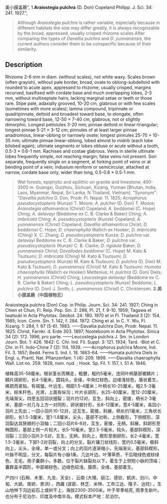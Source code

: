 美小膜盖蕨",
1.**Araiostegia pulchra** (D. Don) Copeland Philipp. J. Sci. 34: 241. 1927.",

> Although *Araiostegia pulchra* is rather variable, especially because in different habitats the size may differ greatly, it is always recognizable by the broad, appressed, usually crisped rhizome scales.After comparing the types of *Davallia pulchra* and *D. yunnanensis*, the current authors consider them to be conspecific because of their similarity.

## Description
Rhizome 2-6 mm in diam. (without scales), not white waxy. Scales brown (often grayish), without pale border, broad, ovate to oblong-subdeltoid with rounded to acute apex, appressed to rhizome, usually crisped, margins recurved, basifixed with cordate base and much overlapping lobes, 2-5 mm, without multiseptate hairs, lacking marginal setae or teeth or those rare. Stipe pale, adaxially grooved, 10-20 cm, glabrous or with few scales (sometimes with more scales); lamina compound, tripinnate or quadripinnate, deltoid and broadest toward base, to elongate, often narrowing toward base, 12-50 × 7-40 cm, glabrous, not or slightly dimorphic. Longest petiolules 3-20 mm; pinnae deltoid or linear-triangular; longest pinnae 5-21 × 3-12 cm; pinnules of at least larger pinnae anadromous, linear-oblong or narrowly ovate; longest pinnules 25-70 × 10-35 mm; ultimate pinnae linear-oblong, lobed almost to midrib (each lobe bilobed again); ultimate segments or lobes obtuse or acute without a tooth, 0.5-3 × 0.6-1 mm. Rachises and costae glabrous. Veins in sterile ultimate lobes frequently simple, not reaching margin; false veins not present. Sori separate, frequently single on a segment, at forking point of veins or at bending point of a vein; indusium reniform or semicircular, attached at narrow, cordate base only, wider than long, 0.5-0.8 × 0.5-1 mm.

> Wet forests, epiphytic and epilithic on granite and limestone; 400-3500 m. Guangxi, Guizhou, Sichuan, Xizang, Yunnan [Bhutan, India, Laos, Myanmar, Nepal, Sri Lanka, N Thailand, Vietnam].
  "Synonym": "*Davallia pulchra* D. Don, Prodr. Fl. Nepal. 11. 1825; *Acrophorus pseudocystopteris* (Kunze) T. Moore; *A. pulcher* (D. Don) T. Moore; *Araiostegia athamantica* (Christ) Copeland; *A. beddomei* (C. Hope) Ching; *A. delavayi* (Beddome ex C. B. Clarke &amp; Baker) Ching; *A. imbricata* Ching; *A. pseudocystopteris* (Kunze) Copeland; *A. yunnanensis* (Christ) Copeland; *Davallia athamantica* Christ; *D. beddomei* C. Hope; *D. chaerophylla* Wallich ex Hooker; *D. imbricata* (Ching) X. C. Zhang; *D. pseudocystopteris* Kunze; *D. pulchra* var. *delavayi* Beddome ex C. B. Clarke &amp; Baker; *D. pulchra* var. *pseudocystopteris* (Kunze) C. B. Clarke; *D. rigidula* Baker; *D. yunnanensis* Christ; *Davallodes beddomei* (C. Hope) M. Kato &amp; Tsutsumi; *D. imbricata* (Ching) M. Kato &amp; Tsutsumi; *D.* *pseudocystopteris* (Kunze) M. Kato &amp; Tsutsumi; *D. pulchra* (D. Don) M. Kato &amp; Tsutsumi; *D. yunnanensis* (Christ) M. Kato &amp; Tsutsumi; *Humata chaerophylla* (Wallich ex Hooker) Mettenius; *H. pulchra* (D. Don) Diels; *H. yunnanensis* (Christ) Ching; *Leucostegia delavayi* (Beddome ex C. B. Clarke &amp; Baker) Ching; *L. pseudocystopteris* (Kunze) Beddome; *L. pulchra* (D. Don) J. Smith; *L. yunnanensis* (Christ) C. Christensen.
**2.美小膜盖蕨（中国植物志）**

Araiostegia pulchra (Don) Cop. in Philip. Journ. Sci. 34: 241. 1927; Ching in Chien et Chun, Fl. Reip. Pop. Sin. 2: 288, Pl. 21, f. 9-10. 1959; Tagawa et Iwatsuki in Acta Phytotax. Geobot. 24: 180. 1970 et in Fl. Thailand 3 (2): 154. 1985; Icon. Corm. Sin. 1: 142, f. 284. 1972: Ching et al. in C. Y. Wu, Fl. Xizang. 1: 284, f. 67 (5-6). 1983. ——Davallia pulchra Don, Prodr. Nepal. 11. 1825: Christ, Farnkr. d. Erde 303. 1897; Nooteboom in Acta Phytotax. Sinica 34 (2): 172. 1996, pro parte. ——Leucostegia pulchra J. Sm. in London Journ. Bot. 1: 426. 1842: C. Chr. Ind. Fil. Suppl. 3: 121. 1934; Tard. -Blot et C. Chr. in Fl. Indo-Chine 7 (2): 114. 1939. ——Acrophorus pulchra Moore, Ind. Fil. 3. 1857; Bedd. Ferns S. Ind. t. 18. 1863-64. ——Humata pulchra Diels in Engl. u, Prantl, Nat. Pflanzenfam. 1 (4): 209. 1899. ——Davallia chaerophylla Wall. List no. 259. 1828, nom. nud. ; Hook. Sp. Fil. 1: 157, t. 51 A. 1846.

植株高35-58厘米。根状茎长而横走，粗健，粗约5毫米，连同叶柄基部被鳞片；鳞片阔卵形，长4-5毫米，圆钝头，全缘，中央红棕色，边缘浅棕色，盾状着生，稀疏而紧贴，有褶皱。叶远生，相距1.5-4厘米；叶柄长10-25厘米，粗2.5-3毫米，棕禾秆色，光滑，上面有纵沟；叶片长卵形，长25-40厘米，宽12-20厘米，先端渐尖，四至五回羽状细裂；羽片约12对，互生，斜向上，密接，柄长2-3毫米，基部一对几与上方一对同形，卵状披针形，长8-12厘米，宽4-5厘米，各回小羽片上先出；一回小羽片10-12对，近互生，密接，斜展，柄长约1毫米，三角状长卵形，长1.5-3厘米，宽1-1.8厘米，尖头，基部不对称，上侧截形，下侧楔形，深羽裂达具狭翅的小羽轴；二回小羽片6-8对，互生，密接，无柄，斜展，斜卵形至椭圆形，基部上侧一片较大，长5-10毫米，宽2.5-5毫米，钝头，基部斜楔形，深羽裂；三回小羽片3-5对，互生，无柄，斜向上，楔形至倒卵形，长2-4毫米，宽1.5-3毫米，下部1-2对羽裂，向上的分叉，裂片镰刀状线形，宽约0.5毫米，极斜向上，尖头，全缘，单一或分叉；向上的羽片逐渐缩小，先端渐尖，基部斜楔形。叶脉不明显，分叉，每裂片有小脉1条，几达叶边。叶薄草质，干后暗绿色或棕绿色，无毛。孢子囊群小，多数，位于裂片缺裂处以下，着生于上侧短小脉的顶端；囊群盖半圆形，中部褐棕色，边缘色较浅，膜质，全缘，基部着生。

产四川 (石棉、木里、九龙、天全) 、云南 (大理、丽江、德钦、鹤庆、剑川、中甸、大姚、南娇、景洪) 、西藏 (波密、林芝、米林、工布江达、隆子、达旺) 。生山地林下沟边岩石上或树干上，海拔2300-3500米。叶于旱季枯死, 雨季生新叶。也分布于尼泊尔、印度及中南半岛。模式标本产地：尼泊尔。
